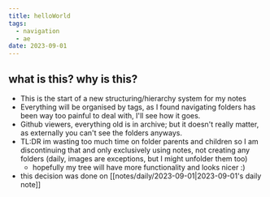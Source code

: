 ```yaml
---
title: helloWorld
tags:
  - navigation
  - ae
date: 2023-09-01
---
```

## what is this? why is this?
- This is the start of a new structuring/hierarchy system for my notes
- Everything will be organised by tags, as I found navigating folders has been way too painful to deal with, I'll see how it goes.
- Github viewers, everything old is in archive; but it doesn't really matter, as externally you can't see the folders anyways.
- TL:DR im wasting too much time on folder parents and children so I am discontinuing that and only exclusively using notes, not creating any folders (daily, images are exceptions, but I might unfolder them too)
	- hopefully my tree will have more functionality and looks nicer :)
- this decision was done on [[notes/daily/2023-09-01|2023-09-01's daily note]]